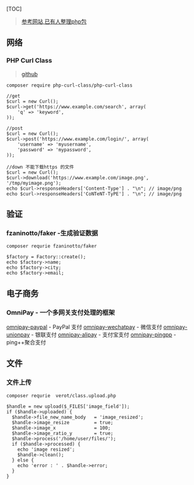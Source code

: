 [TOC]
> [参考网站,已有人整理php包](https://github.com/JingwenTian/awesome-php)


## 网络
### PHP Curl Class
> [github](https://github.com/php-curl-class/php-curl-class)

`composer require php-curl-class/php-curl-class`
```
//get
$curl = new Curl();
$curl->get('https://www.example.com/search', array(
    'q' => 'keyword',
));

//post
$curl = new Curl();
$curl->post('https://www.example.com/login/', array(
    'username' => 'myusername',
    'password' => 'mypassword',
));

//down 不能下载https 的文件
$curl = new Curl();
$curl->download('https://www.example.com/image.png', '/tmp/myimage.png');
echo $curl->responseHeaders['Content-Type'] . "\n"; // image/png
echo $curl->responseHeaders['CoNTeNT-TyPE'] . "\n"; // image/png

```



## 验证

### fzaninotto/faker -生成验证数据
`composer requrie fzaninotto/faker`

```
$factory = Factory::create();
echo $factory->name;
echo $factory->city;
echo $factory->email;
```

## 电子商务
### OmniPay - 一个多网关支付处理的框架

[omnipay-paypal](https://github.com/thephpleague/omnipay-paypal) - PayPal 支付
[omnipay-wechatpay](https://github.com/lokielse/omnipay-wechatpay) - 微信支付
[omnipay-unionpay](https://github.com/lokielse/omnipay-unionpay) - 银联支付
[omnipay-alipay](https://github.com/lokielse/omnipay-alipay) - 支付宝支付
[omnipay-pingpp](https://github.com/phoenixg/omnipay-pingpp) - ping++聚合支付


## 文件

### 文件上传
`composer requrie  verot/class.upload.php`
```
$handle = new upload($_FILES['image_field']);
if ($handle->uploaded) {
  $handle->file_new_name_body   = 'image_resized';
  $handle->image_resize         = true;
  $handle->image_x              = 100;
  $handle->image_ratio_y        = true;
  $handle->process('/home/user/files/');
  if ($handle->processed) {
    echo 'image resized';
    $handle->clean();
  } else {
    echo 'error : ' . $handle->error;
  }
}
```